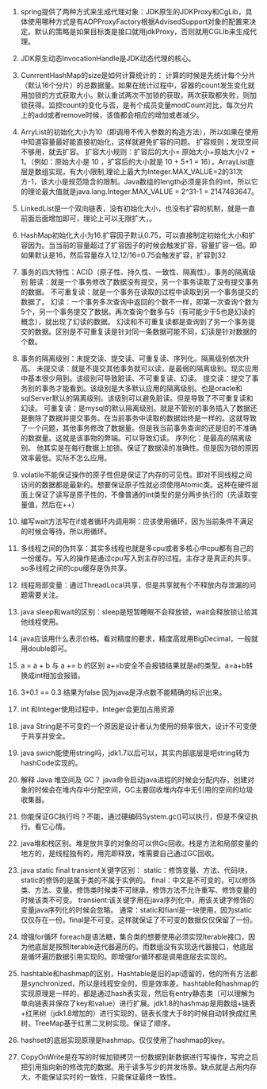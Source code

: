 1. spring提供了两种方式来生成代理对象：JDK原生的JDKProxy和CgLib，具体使用哪种方式是有AOPProxyFactory根据AdvisedSupport对象的配置来决定。默认的策略是如果目标类是接口就用jdkProxy，否则就用CGLIb来生成代理。
2. JDK原生动态InvocationHandle是JDK动态代理的核心。
2. CunrrentHashMap的size是如何计算统计的：
  计算的时候是先统计每个分片（默认16个分片）的总数据量。如果在统计过程中，容器的count发生变化就用加锁的方式获取大小。默认重试两次不加锁的获取，两次获取都失败，则加锁获得。监控count的变化与否，是有个成员变量modCount对比，每次分片上的add或者remove时候，该值都会相应的增加或者减少。
4. ArryList的初始化大小为10（即调用不传入参数的构造方法），所以如果在使用中知道容量最好能直接初始化，这样就避免扩容的问题。
  扩容规则；发现空间不够用，就去扩容。
  扩容大小规则：扩容后的大小= 原始大小+原始大小/2 + 1。（例如：原始大小是 10 ，扩容后的大小就是 10 + 5+1 = 16），ArrayList底层是数组实现，有大小限制,理论上最大为Integer.MAX_VALUE=2的31次方-1，该大小是规范隐含的限制。Java数组的length必须是非负的int，所以它的理论最大值就是java.lang.Integer.MAX_VALUE = 2^31-1 = 2147483647。
5. LinkedList是一个双向链表，没有初始化大小，也没有扩容的机制，就是一直前面后面增加即可，理论上可以无限扩大，。
6. HashMap初始化大小为16.扩容因子默认0.75，可以直接制定初始化大小和扩容因为。当当前的容量超过了扩容因子的时候会触发扩容，容量扩容一倍。即如果默认是16，然后容量存入12,12/16=0.75会触发扩容，扩容到32.
7. 事务的四大特性：ACID（原子性、持久性、一致性、隔离性）。事务的隔离级别
   脏读：就是一个事务修改了数据没有提交，另一个事务读取了没有提交事务的数据。
   不可重复读：就是一个事务在读取的过程中读取到另一个事务提交的数据了。
   幻读：一个事务多次查询中返回的个数不一样，即第一次查询个数为5个，另一个事务提交了数据。再次查询个数多与5（有可能少于5也是幻读的概念），就出现了幻读的数据。
   幻读和不可重复读都是查询到了另一个事务提交的数据。区别是不可重复读是针对同一条数据可能不同，幻读是针对数据的个数。

8. 事务的隔离级别：未提交读、提交读、可重复读、序列化。隔离级别依次升高。
    	未提交读：就是不提交其他事务就可以读，是最弱的隔离级别。现实应用中基本很少用到。该级别可导致脏读、不可重复读、幻读。
    	提交读：提交了事务别的事务才能看到。该级别是大多默认应用的隔离级别。也是oracle和sqlServer默认的隔离级别。该级别可以避免脏读。但是导致了不可重复读和幻读。
    	可重复读：是mysql的默认隔离级别。就是不管别的事务插入了数据还是删除了数据并提交事务。在当前事务中读取的数据始终是一样的。这就导致了一个问题，其他事务修改了数据量。但是我当前事务查询的还是旧的不准确的数据量。这就是该事物的弊端。可以导致幻读。
    	序列化：是最高的隔离级别。 他其实是在每行数据上加锁。保证了数据读的准确性。但是因为锁的原因效率最低。实际不怎么应用。
9. volatile不能保证操作的原子性但是保证了内存的可见性。即对不同线程之间访问的数据都是最新的。想要保证原子性就必须使用Atomic类。这种在硬件层面上保证了读写是原子性的，不像普通的int类型的是分两步执行的（先读取变量值，然后在++）
10. 编写wait方法写在if或者循环内调用啊：应该使用循环，因为当前条件不满足的时候会等待，所以用循环。
11. 多线程之间的伪共享：其实多线程也就是多cpu或者多核心中cpu都有自己的一份缓存。写入的操作是通过cpu写入到主存的过程。主存才是真正的共享。so多线程之间的cpu缓存是伪共享。
12. 线程局部变量：通过ThreadLocal共享，但是共享就有个不释放内存泄漏的问题需要关注。
13. java sleep和wait的区别：sleep是短暂睡眠不会释放锁，wait会释放锁让给其他线程使用。
14. java应该用什么表示价格。看对精度的要求，精度高就用BigDecimal，一般就用double即可。
15. a = a + b 与 a += b 的区别 a+=b安全不会报错结果就是a的类型。a=a+b转换成int相加会报错。
16. 3*0.1 == 0.3 结果为false 因为java是浮点数不能精确的标识出来。
17. int 和Integer使用过程中，Integer会更加占用资源
18. java String是不可变的一个原因是设计者认为使用的频率很大，设计不可变便于共享并安全。
19. java swich能使用string吗，jdk1.7以后可以，其实内部底层是吧string转为hashCode实现的。
20. 解释 Java 堆空间及 GC？ java命令启动java进程的时候会分配内存，创建对象的时候会在堆内存中分配空间，GC主要回收堆内存中无引用的空间的垃圾收集器。
21. 你能保证GC执行吗？不能，通过硬编码System.gc()可以执行，但是不保证执行。看它心情。
22. java堆和栈区别。堆是放共享的对象的可以供Gc回收。栈是方法和局部变量的地方的，是线程独有的，用完即释放，堆需要自己通过GC回收。
23. java static final transient关键字区别：
    static：修饰变量、方法、代码块，static的修饰的是属于类的不属于实例的。
    final：中文是不可变的，可以修饰类、方法、变量。修饰类时候类不可继承，修饰方法不允许重写、修饰变量的时候该类不可变。
    transient:该关键字用在java序列化中，用该关键字修饰的变量java序列化的时候会忽略。
    通常：static和fianl是一块使用，因为static仅仅存在一份。final是不可变。这样就保证了不可变的数据仅仅保留了一份。
24. 增强for循环 foreach是语法糖，集合类的想要使用必须实现Iterable接口，因为他底层是按照Iterable迭代器遍历的。而数组没有实现迭代器接口，他底层是循环遍历数据引用实现的。即增强for循环都是调用底层去实现的。
25. hashtable和hashmap的区别，Hashtable是旧的api遗留的，他的所有方法都是synchronized，所以是线程安全的，但是效率差。hashtable和hashmap的实现原理是一样的，都是通过hash表实现，然后有entry静态类（可以理解为单向链表并保存了key和value）进行扩展。jdk1.8的hashmap是用数组+链表+红黑树（jdk1.8增加的）进行实现的，链表长度大于8的时候自动转换成红黑树，TreeMap基于红黑二叉树实现。保证了顺序。
26. hashset的底层实现原理是hashmap。仅仅使用了hashmap的key。
27. CopyOnWrite是在写的时候加锁拷贝一份数据到新数据进行写操作，写完之后把引用指向新的修改完的数据。用于读多写少的并发场景。缺点就是占用内存大，不能保证实时的一致性，只能保证最终一致性。
